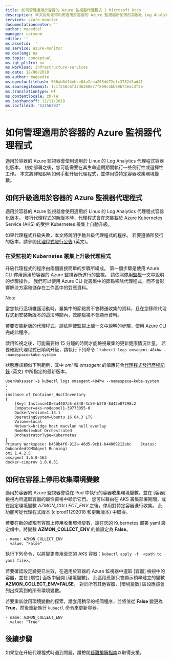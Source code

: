 ```yaml
---
title: 如何管理適用於容器的 Azure 監視器代理程式 | Microsoft Docs
description: 本文說明如何利用適用於容器的 Azure 監視器所使用的容器化 Log Analytics 代理程式來管理最常見的維護工作。
services: azure-monitor
documentationcenter: ''
author: mgoedtel
manager: carmonm
editor: ''
ms.assetid: ''
ms.service: azure-monitor
ms.devlang: na
ms.topic: conceptual
ms.tgt_pltfrm: na
ms.workload: infrastructure-services
ms.date: 12/06/2018
ms.author: magoedte
ms.openlocfilehash: 566ab8d14ebce04a2cba208dd72efc3782d5ad41
ms.sourcegitcommit: 1c1f258c6f32d6280677f899c4bb90b73eac3f2e
ms.translationtype: HT
ms.contentlocale: zh-TW
ms.lasthandoff: 12/11/2018
ms.locfileid: "53256293"
---
```

# <a name="how-to-manage-the-azure-monitor-for-containers-agent"></a>如何管理適用於容器的 Azure 監視器代理程式
適用於容器的 Azure 監視器會使用適用於 Linux 的 Log Analytics 代理程式容器化版本。 初始部署之後，您可能需要在其生命週期期間執行一些例行性或選擇性工作。 本文將詳細說明如何手動升級代理程式，並停用從特定容器收集環境變數。 

## <a name="how-to-upgrade-the-azure-monitor-for-containers-agent"></a>如何升級適用於容器的 Azure 監視器代理程式
適用於容器的 Azure 監視器會使用適用於 Linux 的 Log Analytics 代理程式容器化版本。 發行代理程式的新版本時，代理程式會在您裝載於 Azure Kubernetes Service (AKS) 的受控 Kubernetes 叢集上自動升級。  

如果代理程式升級失敗，本文將說明手動升級代理程式的程序。 若要遵循所發行的版本，請參閱[代理程式發行公告](https://github.com/microsoft/docker-provider/tree/ci_feature_prod) \(英文\)。   

### <a name="upgrading-agent-on-monitored-kubernetes-cluster"></a>在受監視的 Kubernetes 叢集上升級代理程式
升級代理程式的程序由兩個直接簡單的步驟所組成。 第一個步驟是使用 Azure CLI 停用適用於容器的 Azure 監視器所進行的監視。  請依照[停用監視](container-insights-optout.md?toc=%2fazure%2fmonitoring%2ftoc.json#azure-cli)一文中說明的步驟操作。 我們可以使用 Azure CLI 從叢集中的節點移除代理程式，而不會影響解決方案和儲存在工作區中的對應資料。 

>[!NOTE]
>當您執行這項維護活動時，叢集中的節點將不會轉送收集的資料，且在您移除代理程式到安裝新版本的這段時間內，效能檢視不會顯示資料。 
>

若要安裝新版的代理程式，請依照[使監視上線](container-insights-onboard.md?toc=%2fazure%2fmonitoring%2ftoc.json#enable-monitoring-using-azure-cli)一文中說明的步驟，使用 Azure CLI 完成此程序。  

啟用監視之後，可能需要約 15 分鐘的時間才能檢視叢集的更新健康情況計量。 若要確認代理程式已順利升級，請執行下列命令：`kubectl logs omsagent-484hw --namespace=kube-system`

狀態應該類似下列範例，其中 *omi* 和 *omsagent* 的值應符合[代理程式發行歷程記錄](https://github.com/microsoft/docker-provider/tree/ci_feature_prod) \(英文\) 中所指定的最新版本。  

    User@aksuser:~$ kubectl logs omsagent-484hw --namespace=kube-system
    :
    :
    instance of Container_HostInventory
    {
        [Key] InstanceID=3a4407a5-d840-4c59-b2f0-8d42e07298c2
        Computer=aks-nodepool1-39773055-0
        DockerVersion=1.13.1
        OperatingSystem=Ubuntu 16.04.3 LTS
        Volume=local
        Network=bridge host macvlan null overlay
        NodeRole=Not Orchestrated
        OrchestratorType=Kubernetes
    }
    Primary Workspace: b438b4f6-912a-46d5-9cb1-b44069212abc    Status: Onboarded(OMSAgent Running)
    omi 1.4.2.5
    omsagent 1.6.0-163
    docker-cimprov 1.0.0.31

## <a name="how-to-disable-environment-variable-collection-on-a-container"></a>如何在容器上停用收集環境變數
適用於容器的 Azure 監視器會從在 Pod 中執行的容器收集環境變數，並在 [容器] 檢視內所選取容器的屬性窗格中顯示它們。 您可以藉由在 AKS 叢集部署期間，或在設定環境變數 *AZMON_COLLECT_ENV* 之後，停用對特定容器進行收集。 此功能可從代理程式版本 (ciprod11292018 和更新版本) 中取得。  

若要在新的或現有容器上停用收集環境變數，請在您的 Kubernetes 部署 yaml 設定檔中，將變數 **AZMON_COLLECT_ENV** 的值設定為 **False**。   

```  
- name: AZMON_COLLECT_ENV  
  value: "False"  
```  

執行下列命令，以將變更套用至您的 AKS 容器：`kubectl apply -f  <path to yaml file>`。

若要確認設定變更已生效，在適用於容器的 Azure 監視器中選取 [容器] 檢視中的容器，並在 [屬性] 面板中展開 [環境變數]。  此區段應該只會顯示稍早建立的變數 **AZMON_COLLECT_ENV=FALSE**。 對於所有其他容器，[環境變數] 區段應該會列出探索到的所有環境變數。   

若要重新啟用環境變數的探索，請套用稍早的相同程序，並將值從 **False** 變更為 **True**，然後重新執行 `kubectl` 命令來更新容器。  

```  
- name: AZMON_COLLECT_ENV  
  value: "True"  
```  

## <a name="next-steps"></a>後續步驟
如果您在升級代理程式時遇到問題，請檢閱[疑難排解指南](container-insights-troubleshoot.md)以取得支援。